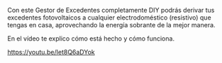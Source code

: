 Con este Gestor de Excedentes completamente DIY podrás derivar tus excedentes fotovoltaicos a cualquier electrodoméstico (resistivo) que tengas en casa, aprovechando la energía sobrante de la mejor manera.

En el vídeo te explico cómo está hecho y cómo funciona.

https://youtu.be/Iet8Q6aDYok

